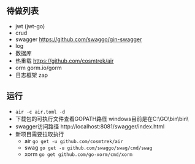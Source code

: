 ## 待做列表
- jwt (jwt-go)
- crud
- swagger  https://github.com/swaggo/gin-swagger
- log
- 数据库
- 热重载 https://github.com/cosmtrek/air
- orm gorm.io/gorm
- 日志框架 zap
## 运行
- `air -c air.toml -d`
- 下载包的可执行文件查看GOPATH路径 windows目前是在C:\GO\bin\bin\
- swagger访问路径 http://localhost:8081/swagger/index.html
- 新项目需要拉取执行
    - air `go get -u github.com/cosmtrek/air`
    - swag `go get -u github.com/swaggo/swag/cmd/swag`
    - xorm `go get github.com/go-xorm/cmd/xorm`